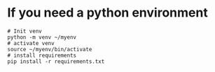 # If you need a python environment
```
# Init venv
python -m venv ~/myenv
# activate venv
source ~/myenv/bin/activate
# install requirements
pip install -r requirements.txt 
```
